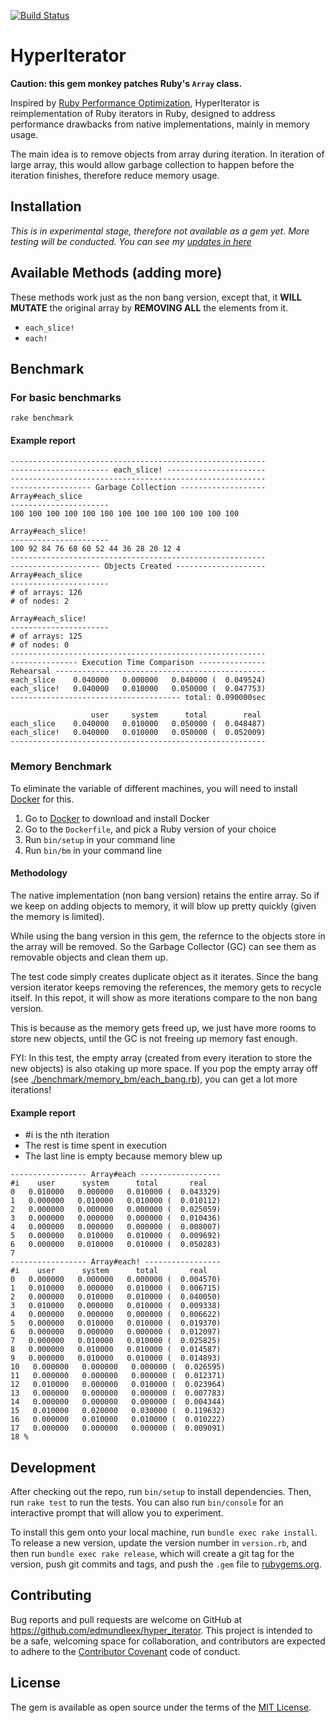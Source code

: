 [![Build Status](https://travis-ci.org/EdmundLeex/hyper_iterator.svg?branch=master)](https://travis-ci.org/EdmundLeex/hyper_iterator)

# HyperIterator

**Caution: this gem monkey patches Ruby's `Array` class.**

Inspired by [Ruby Performance Optimization](https://media.pragprog.com/titles/adrpo/iterators.pdf), 
HyperIterator is reimplementation of Ruby iterators in Ruby, designed to address performance 
drawbacks from native implementations, mainly in memory usage.

The main idea is to remove objects from array during iteration. In iteration of large array, 
this would allow garbage collection to happen before the iteration finishes, therefore reduce 
memory usage.

## Installation

*This is in experimental stage, therefore not available as a gem yet. More testing will be conducted.*
*You can see my [updates in here](UPDATE.md)*

<!-- Add this line to your application's Gemfile:

```ruby
gem 'hyper_iterator'
```

And then execute:

    $ bundle

Or install it yourself as:

    $ gem install hyper_iterator
 -->
## Available Methods (adding more)

These methods work just as the non bang version, except that, it **WILL MUTATE** the original array 
by **REMOVING ALL** the elements from it.

- `each_slice!`
- `each!`

## Benchmark

### For basic benchmarks
```
rake benchmark
```

#### Example report

```
---------------------------------------------------------
---------------------- each_slice! ----------------------
---------------------------------------------------------
------------------ Garbage Collection -------------------
Array#each_slice
----------------------
100 100 100 100 100 100 100 100 100 100 100 100 100

Array#each_slice!
----------------------
100 92 84 76 68 60 52 44 36 28 20 12 4
---------------------------------------------------------
-------------------- Objects Created --------------------
Array#each_slice
----------------------
# of arrays: 126
# of nodes: 2

Array#each_slice!
----------------------
# of arrays: 125
# of nodes: 0
---------------------------------------------------------
--------------- Execution Time Comparison ---------------
Rehearsal -----------------------------------------------
each_slice    0.040000   0.000000   0.040000 (  0.049524)
each_slice!   0.040000   0.010000   0.050000 (  0.047753)
-------------------------------------- total: 0.090000sec

                  user     system      total        real
each_slice    0.040000   0.010000   0.050000 (  0.048487)
each_slice!   0.040000   0.010000   0.050000 (  0.052009)
---------------------------------------------------------
```

### Memory Benchmark

To eliminate the variable of different machines, you will need to install [Docker](https://docs.docker.com/engine/installation/) 
for this.

1. Go to [Docker](https://docs.docker.com/engine/installation/) to download and install Docker
2. Go to the `Dockerfile`, and pick a Ruby version of your choice
3. Run `bin/setup` in your command line
4. Run `bin/bm` in your command line

#### Methodology

The native implementation (non bang version) retains the entire array. So if we keep on adding objects to 
memory, it will blow up pretty quickly (given the memory is limited).

While using the bang version in this gem, the refernce to the objects store in the array will be removed. 
So the Garbage Collector (GC) can see them as removable objects and clean them up.

The test code simply creates duplicate object as it iterates. Since the bang version iterator keeps removing 
the references, the memory gets to recycle itself. In this repot, it will show as more iterations compare 
to the non bang version.

This is because as the memory gets freed up, we just have more rooms to store new objects, until the GC is 
not freeing up memory fast enough.

FYI: In this test, the empty array (created from every iteration to store the new objects) is also otaking 
up more space. If you pop the empty array off (see [./benchmark/memory_bm/each_bang.rb](./benchmark/memory_bm/each_bang.rb)), 
you can get a lot more iterations!

#### Example report

- #i is the nth iteration
- The rest is time spent in execution
- The last line is empty because memory blew up

```
----------------- Array#each ------------------
#i    user      system      total       real
0   0.010000   0.000000   0.010000 (  0.043329)
1   0.000000   0.010000   0.010000 (  0.010112)
2   0.000000   0.000000   0.000000 (  0.025059)
3   0.000000   0.000000   0.000000 (  0.010436)
4   0.000000   0.000000   0.000000 (  0.008007)
5   0.000000   0.010000   0.010000 (  0.009692)
6   0.000000   0.010000   0.010000 (  0.050283)
7
----------------- Array#each! -----------------
#i    user      system      total       real
0   0.000000   0.000000   0.000000 (  0.004570)
1   0.010000   0.000000   0.010000 (  0.006715)
2   0.000000   0.010000   0.010000 (  0.040050)
3   0.010000   0.000000   0.010000 (  0.009338)
4   0.000000   0.000000   0.000000 (  0.006622)
5   0.000000   0.010000   0.010000 (  0.019370)
6   0.000000   0.000000   0.000000 (  0.012097)
7   0.000000   0.010000   0.010000 (  0.025825)
8   0.000000   0.010000   0.010000 (  0.014587)
9   0.000000   0.010000   0.010000 (  0.014893)
10   0.000000   0.000000   0.000000 (  0.026595)
11   0.000000   0.000000   0.000000 (  0.012371)
12   0.010000   0.000000   0.010000 (  0.023964)
13   0.000000   0.000000   0.000000 (  0.007783)
14   0.000000   0.000000   0.000000 (  0.004344)
15   0.010000   0.020000   0.030000 (  0.119632)
16   0.000000   0.010000   0.010000 (  0.010222)
17   0.000000   0.000000   0.000000 (  0.009091)
18 %
```

## Development

After checking out the repo, run `bin/setup` to install dependencies. Then, run `rake test` to run the tests. You can also run `bin/console` for an interactive prompt that will allow you to experiment.

To install this gem onto your local machine, run `bundle exec rake install`. To release a new version, update the version number in `version.rb`, and then run `bundle exec rake release`, which will create a git tag for the version, push git commits and tags, and push the `.gem` file to [rubygems.org](https://rubygems.org).

## Contributing

Bug reports and pull requests are welcome on GitHub at https://github.com/edmundleex/hyper_iterator. This project is intended to be a safe, welcoming space for collaboration, and contributors are expected to adhere to the [Contributor Covenant](http://contributor-covenant.org) code of conduct.


## License

The gem is available as open source under the terms of the [MIT License](http://opensource.org/licenses/MIT).

